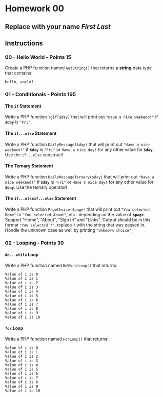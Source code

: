 # Homework 00

## Replace with your name *First* *Last*

## Instructions

### 00 - Hello World - Points **15**

Create a PHP function named `GetString()` that returns a **string** data type that contains:

```
Hello, world!

```

### 01 - Conditionals - Points **195**

#### The `if` Statement

Write a PHP function `Tgif($day)` that will print out `"Have a nice weekend!"` if **`$day`** is `"Fri"`.

#### The `if...else` Statement

Write a PHP function `DailyMessage($day)` that will print out `"Have a nice weekend!"` if **`$day`** is `"Fri"` or `Have a nice day!` for any other value for **`$day`**.  Use the `if...else` construct!

#### The Ternary Statement

Write a PHP function `DailyMessageTernary($day)` that will print out `"Have a nice weekend!"` if **`$day`** is `"Fri"` or `Have a nice day!` for any other value for **`$day`**.  Use the ternary operator!

#### The `if...elseif...else` Statement

Write a PHP function `PageChoice($page)` that will print out `"You selected Home"` or `"You selected About"`, etc.. depending on the value of **`$page`**.  Support "Home", "About", "Sign In" and "Links".  Output should be in this format `"You selected ?"`, replace `?` with the string that was passed in.  Handle the unknown case as well by printing `"Unknown choice"`;

### 02 - Looping - Points **30**

#### `do...while` Loop

Write a PHP function named `DoWhileLoop()` that returns:

```
Value of i is 0
Value of i is 1
Value of i is 2
Value of i is 3
Value of i is 4
Value of i is 5
Value of i is 6
Value of i is 7
Value of i is 8
Value of i is 9
Value of i is 10
```

#### `for` Loop

Write a PHP function named `ForLoop()` that returns:

```
Value of i is 0
Value of i is 1
Value of i is 2
Value of i is 3
Value of i is 4
Value of i is 5
Value of i is 6
Value of i is 7
Value of i is 8
Value of i is 9
Value of i is 10
```

